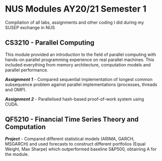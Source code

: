 # NUS Modules AY20/21 Semester 1

Compilation of all labs, assignments and other coding I did during my SUSEP exchange in NUS 

## CS3210 - Parallel Computing

This module provided an introduction to the field of parallel computing with hands-on parallel programming experience on real parallel machines. This included everything from memory architecture, computation models and parallel performance.

**_Assignment 1_** - Compared sequential implementation of longest common subsequence problem against parallel implementations (processes, threads and OMP).

**_Assignment 2_** - Parallelised hash-based proof-of-work system using CUDA.

## QF5210 - Financial Time Series Theory and Computation

**_Project_** - Compared different statistical models (ARIMA, GARCH, MSGARCH) and used forecasts to construct different portfolios (Equal Weight, Max Sharpe) which outperformed baseline S&P500, obtaining A for the module.


